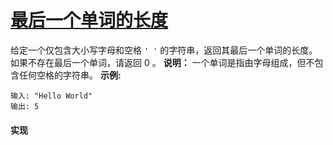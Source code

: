 # [最后一个单词的长度](https://leetcode-cn.com/problems/length-of-last-word/description/)

给定一个仅包含大小写字母和空格 `' '` 的字符串，返回其最后一个单词的长度。
如果不存在最后一个单词，请返回 0 。
**说明：** 一个单词是指由字母组成，但不包含任何空格的字符串。
**示例:**

```
输入: "Hello World"
输出: 5
```

#### 实现
